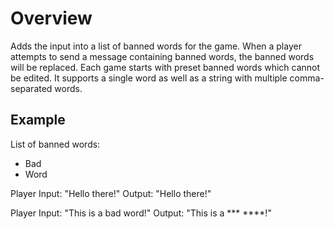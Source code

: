 # Overview

Adds the input into a list of banned words for the game. When a player attempts to send a message containing banned words, the banned words will be replaced. Each game starts with preset banned words which cannot be edited. It supports a single word as well as a string with multiple comma-separated words.

## Example

List of banned words:

- Bad
- Word

Player Input: "Hello there!"
Output: "Hello there!"

Player Input: "This is a bad word!"
Output: "This is a *** ****!"
